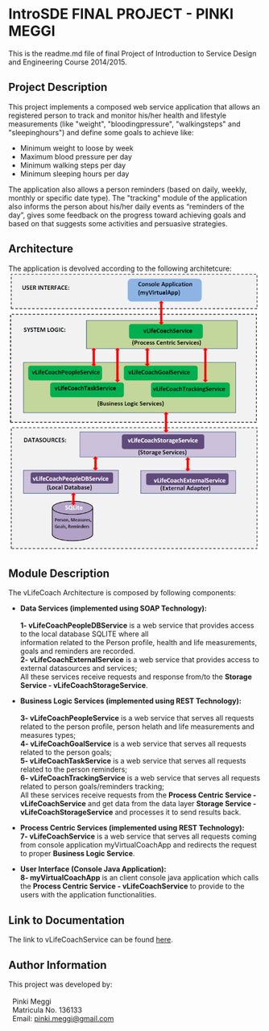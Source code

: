 # IntroSDE FINAL PROJECT - PINKI MEGGI
This is the readme.md file of final Project of Introduction to Service Design and Engineering Course 2014/2015.

## Project Description
This project implements a composed web service application that allows an registered person to track and monitor his/her health and lifestyle measurements (like "weight", "bloodingpressure", "walkingsteps" and "sleepinghours") and define some goals to achieve like:
* Minimum weight to loose by week
* Maximum blood pressure per day
* Minimum walking steps per day
* Minimum sleeping hours per day

The application also allows a person reminders (based on daily, weekly, monthly or specific date type). The "tracking" module of the application also informs the person about his/her daily events as “reminders of the day”, gives some feedback on the progress toward achieving goals and based on that suggests some activities and persuasive strategies.

## Architecture
The application is devolved according to the following architetcure:
![Alt text](architecture.png?raw=true "vLifeCoach Architecture")

## Module Description
The vLifeCoach Architecture is composed by following components:
* **Data Services (implemented using SOAP Technology):**
  <br><br>**1- vLifeCoachPeopleDBService** is a web service that provides access to the local database SQLITE where all      
  information related to the Person profile, health and life measurements, goals and reminders are recorded.
  <br>**2- vLifeCoachExternalService** is a web service that provides access to external datasources and services;
  <br>All these services receive requests and response from/to the **Storage Service - vLifeCoachStorageService**.
  
* **Business Logic Services (implemented using REST Technology):**
  <br><br>**3- vLifeCoachPeopleService** is a web service that serves all requests related to the person profile, person 
          helath and life measurements and measures types;
  <br>**4- vLifeCoachGoalService** is a web service that serves all requests related to the person goals;
  <br>**5- vLifeCoachTaskService** is a web service that serves all requests related to the person reminders;
  <br>**6- vLifeCoachTrackingService** is a web service that serves all requests related to person goals/reminders tracking;
  <br> All these services receive requests from the **Process Centric Service - vLifeCoachService** and get data from the 
      data layer **Storage Service - vLifeCoachStorageService** and processes it to send results back.

* **Process Centric Services (implemented using REST Technology):**
  <br>**7- vLifeCoachService** is a web service that serves all requests coming from console application myVirtualCoachApp and redirects the request to proper **Business Logic Service**.


* **User Interface (Console Java Application):**
  <br>**8- myVirtualCoachApp** is an client console java application which calls the **Process Centric Service - vLifeCoachService** to provide to the users with the application functionalities.



## Link to Documentation
The link to vLifeCoachService can be found [here][1].

## Author Information
This project was developed by:<br><br>
&nbsp;&nbsp;Pinki Meggi<br>
&nbsp;&nbsp;Matricula No. 136133<br>
&nbsp;&nbsp;Email: pinki.meggi@gmail.com<br>

[1]: https://github.com/pmeggi/introsde_finalproject/blob/master/vLifeCoach_Documentation.pdf

